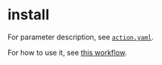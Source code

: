 ﻿
install
=======

For parameter description, see [`action.yaml`](action.yaml).

For how to use it, see
[this workflow](../../.github/workflows/ci.yaml).


